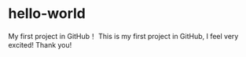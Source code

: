 # hello-world
My first project in GitHub！
This is my first project in GitHub, I feel very excited!
Thank you!
